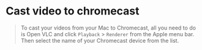 # Cast video to chromecast

> To cast your videos from your Mac to Chromecast, all you need to do is Open VLC and click `Playback` > `Renderer` from the Apple menu bar. Then select the name of your Chromecast device from the list.
